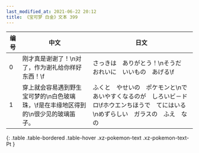 ```yaml
---
last_modified_at: 2021-06-22 20:12
title: 《宝可梦 白金》文本 399
---
```

| 编号 | 中文 | 日文 |
| ---- | ---- | ---- |
| 0 | 刚才真是谢谢了！\n对了，作为谢礼给你样好东西！\f | さっきは　ありがとう！\nそうだ　おれいに　いいもの　あげる\f |
| 1 | 穿上就会容易遇到野生宝可梦的\n白色玻璃珠，\f是在丰缘地区得到的\n很少见的玻璃笛子。 | ふくと　やせいの　ポケモンと\nであいやすくなるのが　しろいビ－ドロ\fホウエンちほうで　てにはいる\nめずらしい　ガラスの　ふえ　なの |
{: .table .table-bordered .table-hover .xz-pokemon-text .xz-pokemon-text-Pt }